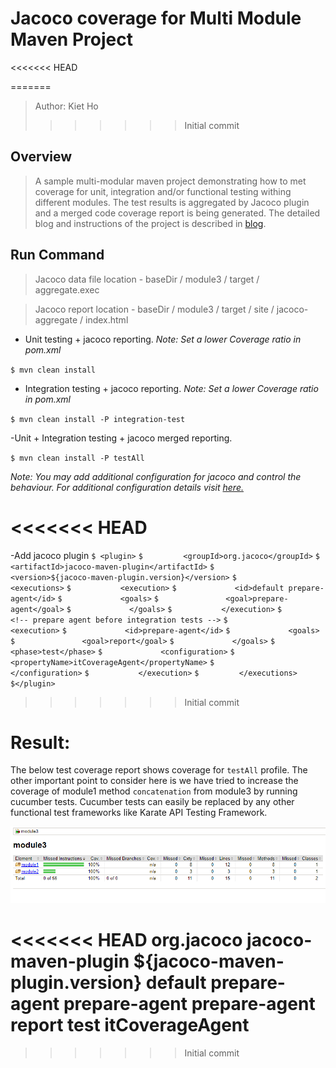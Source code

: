 # Jacoco coverage for Multi Module Maven Project
<<<<<<< HEAD

=======
>Author: Kiet Ho
>>>>>>> Initial commit
## Overview
>A sample multi-modular maven project demonstrating how to met coverage for unit, integration and/or functional testing withing different modules.
>The test results is aggregated by Jacoco plugin and a merged code coverage report is being generated.
>The detailed blog and instructions of the project is described in [blog](https://medium.com/@prgnr173/merging-integration-unit-and-functional-test-reports-with-jacoco-de5cde9b56e1).

## Run Command

>Jacoco data file location - baseDir / module3 / target / aggregate.exec

>Jacoco report location - baseDir / module3 / target / site / jacoco-aggregate / index.html


- Unit testing + jacoco reporting. 
_Note: Set a lower Coverage ratio in pom.xml_

`$ mvn clean install`

- Integration testing + jacoco reporting.
_Note: Set a lower Coverage ratio in pom.xml_

`$ mvn clean install -P integration-test`

-Unit + Integration testing + jacoco merged reporting.

`$ mvn clean install -P testAll`
  
 _Note: You may add additional configuration for jacoco and control the behaviour. For additional configuration details visit [here.](https://www.eclemma.org/jacoco/trunk/doc/maven.html)_  

<<<<<<< HEAD
=======
-Add jacoco plugin 
`$ <plugin>`
`$         <groupId>org.jacoco</groupId>`
`$         <artifactId>jacoco-maven-plugin</artifactId>`
`$         <version>${jacoco-maven-plugin.version}</version>`
`$         <executions>`
`$           <execution>`
`$             <id>default prepare-agent</id>`
`$             <goals>`
`$               <goal>prepare-agent</goal>`
`$             </goals>`
`$           </execution>`
`$           <!-- prepare agent before integration tests -->`
`$           <execution>`
`$             <id>prepare-agent</id>`
`$             <goals>`
`$               <goal>report</goal>`
`$             </goals>`
`$             <phase>test</phase>`
`$             <configuration>`
`$               <propertyName>itCoverageAgent</propertyName>`
`$             </configuration>`
`$           </execution>`
`$         </executions>`
`$</plugin>`


>>>>>>> Initial commit
# Result: 
The below test coverage report shows coverage for `testAll` profile. 
The other important point to consider here is we have tried to increase the coverage of module1 method `concatenation` from module3 by running cucumber tests. Cucumber tests can easily be replaced by any other functional test frameworks like Karate API Testing Framework.

![Coverage Report All](merged-coverage-report-all.png)



<<<<<<< HEAD
<plugin>
        <groupId>org.jacoco</groupId>
        <artifactId>jacoco-maven-plugin</artifactId>
        <version>${jacoco-maven-plugin.version}</version>
        <executions>
          <execution>
            <id>default prepare-agent</id>
            <goals>
              <goal>prepare-agent</goal>
            </goals>
          </execution>
          <!-- prepare agent before integration tests -->
          <execution>
            <id>prepare-agent</id>
            <goals>
              <goal>report</goal>
            </goals>
            <phase>test</phase>
            <configuration>
              <propertyName>itCoverageAgent</propertyName>
            </configuration>
          </execution>
        </executions>
      </plugin>
    </plugins>
=======

>>>>>>> Initial commit

